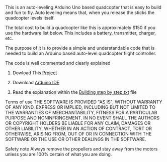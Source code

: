 This is an auto-leveling Arduino Uno based quadcopter that is easy to build and fun to fly. Auto leveling means that, when you release the sticks the quadcopter levels itself.

The total cost to build a quadcopter like this is approximately $150 if you use the hardware list below. This includes a battery, transmitter, charger, etc.


The purpose of it is to provide a simple and understandable code that is needed to build an Arduino based auto-level quadcopter flight controller.

The code is well commented and clearly explained

1. Dowload This [Project](https://codeload.github.com/Rxmsey/Arduino-Quadcopter-Drone-/zip/refs/heads/main)

2. Download [Arduino IDE](https://downloads.arduino.cc/arduino-nightly-windows.zip)

2. Read the explanation within the [Building step by step.txt](https://github.com/Rxmsey/Arduino-Quadcopter-Drone-/blob/main/Building%20step%20by%20step.txt) file
 

Terms of use
THE SOFTWARE IS PROVIDED "AS IS", WITHOUT WARRANTY OF ANY KIND, EXPRESS OR
IMPLIED, INCLUDING BUT NOT LIMITED TO THE WARRANTIES OF MERCHANTABILITY,
FITNESS FOR A PARTICULAR PURPOSE AND NONINFRINGEMENT. IN NO EVENT SHALL THE
AUTHORS OR COPYRIGHT HOLDERS BE LIABLE FOR ANY CLAIM, DAMAGES OR OTHER
LIABILITY, WHETHER IN AN ACTION OF CONTRACT, TORT OR OTHERWISE, ARISING FROM,
OUT OF OR IN CONNECTION WITH THE SOFTWARE OR THE USE OR OTHER DEALINGS IN
THE SOFTWARE.

Safety note
Always remove the propellers and stay away from the motors unless you 
are 100% certain of what you are doing.
